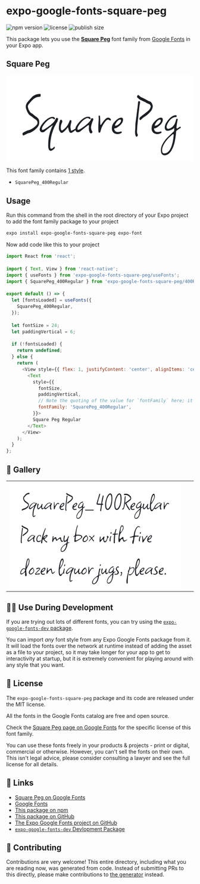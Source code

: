 # expo-google-fonts-square-peg

![npm version](https://flat.badgen.net/npm/v/expo-google-fonts-square-peg)
![license](https://flat.badgen.net/github/license/expo/google-fonts)
![publish size](https://flat.badgen.net/packagephobia/install/expo-google-fonts-square-peg)

This package lets you use the [**Square Peg**](https://fonts.google.com/specimen/Square+Peg) font family from [Google Fonts](https://fonts.google.com/) in your Expo app.

## Square Peg

![Square Peg](./font-family.png)

This font family contains [1 style](#-gallery).

- `SquarePeg_400Regular`

## Usage

Run this command from the shell in the root directory of your Expo project to add the font family package to your project
```sh
expo install expo-google-fonts-square-peg expo-font
```

Now add code like this to your project
```js
import React from 'react';

import { Text, View } from 'react-native';
import { useFonts } from 'expo-google-fonts-square-peg/useFonts';
import { SquarePeg_400Regular } from 'expo-google-fonts-square-peg/400Regular';

export default () => {
  let [fontsLoaded] = useFonts({
    SquarePeg_400Regular,
  });

  let fontSize = 24;
  let paddingVertical = 6;

  if (!fontsLoaded) {
    return undefined;
  } else {
    return (
      <View style={{ flex: 1, justifyContent: 'center', alignItems: 'center' }}>
        <Text
          style={{
            fontSize,
            paddingVertical,
            // Note the quoting of the value for `fontFamily` here; it expects a string!
            fontFamily: 'SquarePeg_400Regular',
          }}>
          Square Peg Regular
        </Text>
      </View>
    );
  }
};

```

## 🔡 Gallery


||||
|-|-|-|
|![SquarePeg_400Regular](.//400Regular/SquarePeg_400Regular.ttf.png)||||


## 👩‍💻 Use During Development

If you are trying out lots of different fonts, you can try using the [`expo-google-fonts-dev` package](https://github.com/freeboub/google-fonts/tree/master/font-packages/dev#readme).

You can import *any* font style from any Expo Google Fonts package from it. It will load the fonts
over the network at runtime instead of adding the asset as a file to your project, so it may take longer
for your app to get to interactivity at startup, but it is extremely convenient
for playing around with any style that you want.

## 📖 License

The `expo-google-fonts-square-peg` package and its code are released under the MIT license.

All the fonts in the Google Fonts catalog are free and open source.

Check the [Square Peg page on Google Fonts](https://fonts.google.com/specimen/Square+Peg) for the specific license of this font family.

You can use these fonts freely in your products & projects - print or digital, commercial or otherwise. However, you can't sell the fonts on their own. This isn't legal advice, please consider consulting a lawyer and see the full license for all details.

## 🔗 Links

- [Square Peg on Google Fonts](https://fonts.google.com/specimen/Square+Peg)
- [Google Fonts](https://fonts.google.com/)
- [This package on npm](https://www.npmjs.com/package/expo-google-fonts-square-peg)
- [This package on GitHub](https://github.com/freeboub/google-fonts/tree/master/font-packages/square-peg)
- [The Expo Google Fonts project on GitHub](https://github.com/freeboub/google-fonts)
- [`expo-google-fonts-dev` Devlopment Package](https://github.com/freeboub/google-fonts/tree/master/font-packages/dev)

## 🤝 Contributing

Contributions are very welcome! This entire directory, including what you are reading now, was generated from code. Instead of submitting PRs to this directly, please make contributions to [the generator](https://github.com/freeboub/google-fonts/tree/master/packages/generator) instead.
